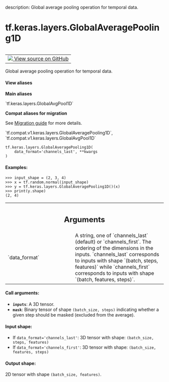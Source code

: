 description: Global average pooling operation for temporal data.

<div itemscope itemtype="http://developers.google.com/ReferenceObject">
<meta itemprop="name" content="tf.keras.layers.GlobalAveragePooling1D" />
<meta itemprop="path" content="Stable" />
<meta itemprop="property" content="__init__"/>
<meta itemprop="property" content="__new__"/>
</div>

# tf.keras.layers.GlobalAveragePooling1D

<!-- Insert buttons and diff -->

<table class="tfo-notebook-buttons tfo-api nocontent" align="left">
<td>
  <a target="_blank" href="https://github.com/tensorflow/tensorflow/blob/r2.3/tensorflow/python/keras/layers/pooling.py#L736-L791">
    <img src="https://www.tensorflow.org/images/GitHub-Mark-32px.png" />
    View source on GitHub
  </a>
</td>
</table>



Global average pooling operation for temporal data.

<section class="expandable">
  <h4 class="showalways">View aliases</h4>
  <p>
<b>Main aliases</b>
<p>`tf.keras.layers.GlobalAvgPool1D`</p>

<b>Compat aliases for migration</b>
<p>See
<a href="https://www.tensorflow.org/guide/migrate">Migration guide</a> for
more details.</p>
<p>`tf.compat.v1.keras.layers.GlobalAveragePooling1D`, `tf.compat.v1.keras.layers.GlobalAvgPool1D`</p>
</p>
</section>

<pre class="devsite-click-to-copy prettyprint lang-py tfo-signature-link">
<code>tf.keras.layers.GlobalAveragePooling1D(
    data_format='channels_last', **kwargs
)
</code></pre>



<!-- Placeholder for "Used in" -->


#### Examples:



```
>>> input_shape = (2, 3, 4)
>>> x = tf.random.normal(input_shape)
>>> y = tf.keras.layers.GlobalAveragePooling1D()(x)
>>> print(y.shape)
(2, 4)
```

<!-- Tabular view -->
 <table class="responsive fixed orange">
<colgroup><col width="214px"><col></colgroup>
<tr><th colspan="2"><h2 class="add-link">Arguments</h2></th></tr>

<tr>
<td>
`data_format`
</td>
<td>
A string,
one of `channels_last` (default) or `channels_first`.
The ordering of the dimensions in the inputs.
`channels_last` corresponds to inputs with shape
`(batch, steps, features)` while `channels_first`
corresponds to inputs with shape
`(batch, features, steps)`.
</td>
</tr>
</table>



#### Call arguments:


* <b>`inputs`</b>: A 3D tensor.
* <b>`mask`</b>: Binary tensor of shape `(batch_size, steps)` indicating whether
  a given step should be masked (excluded from the average).


#### Input shape:

- If `data_format='channels_last'`:
  3D tensor with shape:
  `(batch_size, steps, features)`
- If `data_format='channels_first'`:
  3D tensor with shape:
  `(batch_size, features, steps)`



#### Output shape:

2D tensor with shape `(batch_size, features)`.


